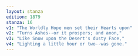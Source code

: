 ```yaml
---
layout: stanza
edition: 1879
stanza: 16
v1: "The Worldly Hope men set their Hearts upon"
v2: "Turns Ashes--or it prospers; and anon,"
v3: "Like Snow upon the Desert's dusty Face,"
v4: "Lighting a little hour or two--was gone."
---
```

